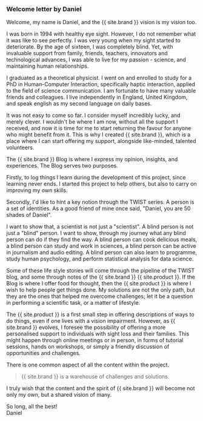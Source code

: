 ---
---

### Welcome letter by Daniel

Welcome, my name is Daniel, and the {{ site.brand }} vision is my vision too.

I was born in 1994 with healthy eye sight.
However, I do not remember what it was like to see perfectly.
I was very young when my sight started to deteriorate.
By the age of sixteen, I was completely blind.
Yet, with invaluable support from family, friends, teachers, innovators and technological advances, I was able to live for my passion - science, and maintaining human relationships.

I graduated as a theoretical physicist.
I went on and enrolled to study for a PhD in Human-Computer Interaction, specifically haptic interaction, applied to the field of science communication.
I am fortunate to have many valuable friends and colleagues.
I live independently in England, United Kingdom, and speak english as my second language on daily bases.

It was not easy to come so far.
I consider myself incredibly lucky, and merely clever.
I wouldn't be where I am now, without all the support I received, and now it is time for me to start returning the favour for anyone who might benefit from it.
This is why I created {{ site.brand }}, which is a place where I can start offering my support, alongside like-minded, talented volunteers.

The {{ site.brand }} Blog is where I express my opinion, insights, and experiences.
The Blog serves two purposes.

Firstly, to log things I learn during the development of this project, since learning never ends.
I started this project to help others, but also to carry on improving my own skills.

Secondly, I'd like to hint a key notion through the TWIST series.
A person is a set of identities.
As a good friend of mine once said, "Daniel, you are 50 shades of Daniel".

I want to show that, a scientist is not just a "scientist".
A blind person is not just a "blind" person.
I want to show, through my journey what any blind person can do if they find the way.
A blind person can cook delicious meals, a blind person can study and work in sciences, a blind person can be active in journalism and audio editing.
A blind person can also learn to programme, study human psychology, and perform statistical analysis for data science.

Some of these life style stories will come through the pipeline of the TWIST blog, and some through notes of the {{ site.brand }} {{ site.product }}.
If the Blog is where I offer food for thought, then the {{ site.product }} is where I wish to help people get things done.
My solutions are not the only path, but they are the ones that helped me overcome challenges; let it be a question in performing a scientific task, or a matter of lifestyle. 

The {{ site.product }} is a first small step in offering descriptions of ways to do things, even if one lives with a vision impairment.
However, as {{ site.brand }} evolves, I foresee the possibility of offering a more personalised support to individuals with sight loss and their families.
This might happen through online meetings or in person, in forms of tutorial sessions, hands on workshops, or simply a friendly discussion of opportunities and challenges.

There is one common aspect of all the content within the project.

> {{ site.brand }} is a warehouse of challenges and solutions.

I truly wish that the content and the spirit of {{ site.brand }} will become not only my own, but a shared vision of many.

So long, all the best!  
Daniel